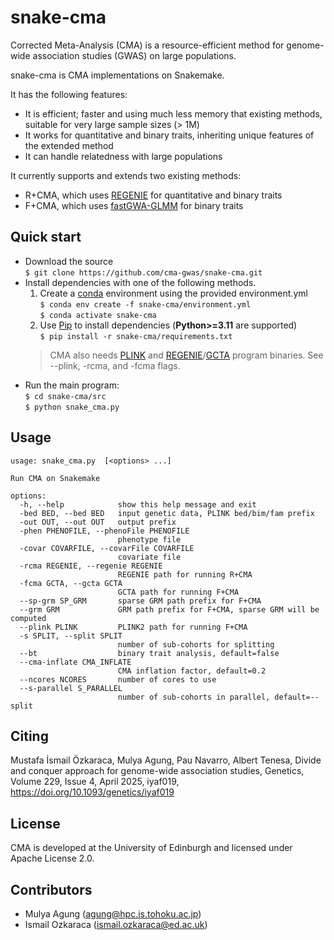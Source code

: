 # snake-cma

Corrected Meta-Analysis (CMA) is a resource-efficient method for genome-wide association studies (GWAS) on large populations.

snake-cma is CMA implementations on Snakemake.  

It has the following features:
- It is efficient; faster and using much less memory that existing methods, suitable for very large sample sizes (> 1M)
- It works for quantitative and binary traits, inheriting unique features of the extended method
- It can handle relatedness with large populations

It currently supports and extends two existing methods:
- R+CMA, which uses [REGENIE](https://rgcgithub.github.io/regenie) for quantitative and binary traits
- F+CMA, which uses [fastGWA-GLMM](https://yanglab.westlake.edu.cn/software/gcta) for binary traits

## Quick start

- Download the source  
`$ git clone https://github.com/cma-gwas/snake-cma.git`
- Install dependencies with one of the following methods.  
  1. Create a [conda](https://docs.conda.io/projects/conda/en/latest/user-guide/concepts/installing-with-conda.html) environment using the provided environment.yml      
  `$ conda env create -f snake-cma/environment.yml`  
  `$ conda activate snake-cma`
  2. Use [Pip](https://packaging.python.org/en/latest/tutorials/installing-packages/) to install dependencies (**Python>=3.11** are supported)  
  `$ pip install -r snake-cma/requirements.txt`  
  > CMA also needs [PLINK](https://www.cog-genomics.org/plink/2.0/) and [REGENIE](https://rgcgithub.github.io/regenie/install/)/[GCTA](https://yanglab.westlake.edu.cn/software/gcta/#Download) program binaries. See --plink, -rcma, and -fcma flags.
- Run the main program:  
  `$ cd snake-cma/src`  
  `$ python snake_cma.py`

## Usage
```
usage: snake_cma.py  [<options> ...]

Run CMA on Snakemake

options:
  -h, --help            show this help message and exit
  -bed BED, --bed BED   input genetic data, PLINK bed/bim/fam prefix
  -out OUT, --out OUT   output prefix
  -phen PHENOFILE, --phenoFile PHENOFILE
                        phenotype file
  -covar COVARFILE, --covarFile COVARFILE
                        covariate file
  -rcma REGENIE, --regenie REGENIE
                        REGENIE path for running R+CMA
  -fcma GCTA, --gcta GCTA
                        GCTA path for running F+CMA
  --sp-grm SP_GRM       sparse GRM path prefix for F+CMA
  --grm GRM             GRM path prefix for F+CMA, sparse GRM will be computed
  --plink PLINK         PLINK2 path for running F+CMA
  -s SPLIT, --split SPLIT
                        number of sub-cohorts for splitting
  --bt                  binary trait analysis, default=false
  --cma-inflate CMA_INFLATE
                        CMA inflation factor, default=0.2
  --ncores NCORES       number of cores to use
  --s-parallel S_PARALLEL
                        number of sub-cohorts in parallel, default=--split

```

## Citing
Mustafa İsmail Özkaraca, Mulya Agung, Pau Navarro, Albert Tenesa, Divide and conquer approach for genome-wide association studies, Genetics, Volume 229, Issue 4, April 2025, iyaf019, https://doi.org/10.1093/genetics/iyaf019

## License
CMA is developed at the University of Edinburgh and licensed under Apache License 2.0.

## Contributors  
- Mulya Agung (agung@hpc.is.tohoku.ac.jp)
- Ismail Ozkaraca (ismail.ozkaraca@ed.ac.uk)
